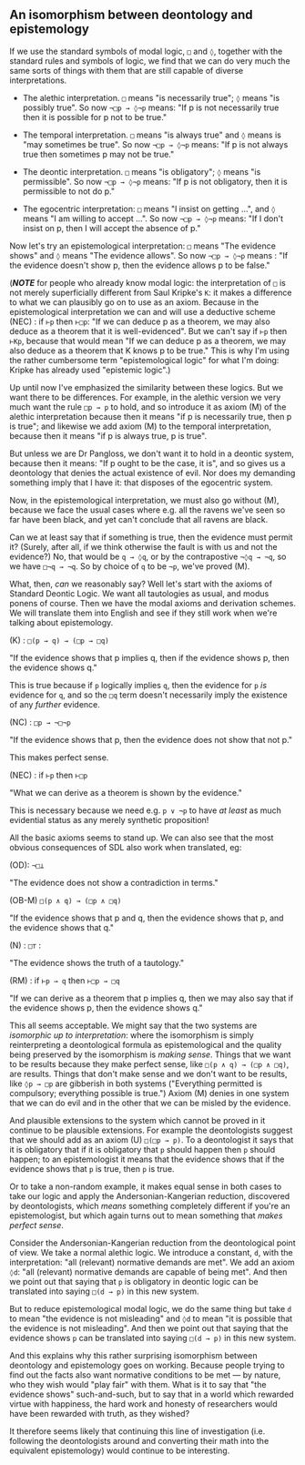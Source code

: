 ## An isomorphism between deontology and epistemology

If we use the standard symbols of modal logic, `□` and `◊`, together with the standard rules and symbols of logic, we find that we can do very much the same sorts of things with them that are still capable of diverse interpretations.

* The alethic interpretation. `□` means "is necessarily true"; `◊` means "is possibly true". So now `¬□p → ◊¬p` means: "If p is not necessarily true then it is possible for p not to be true."

* The temporal interpretation. `□` means "is always true" and `◊` means is "may sometimes be true". So now `¬□p → ◊¬p` means: "If p is not always true then sometimes p may not be true."

* The deontic interpretation. `□` means "is obligatory"; `◊` means "is permissible". So now `¬□p → ◊¬p` means: "If p is not obligatory, then it is permissible to not do p."

* The egocentric interpretation: `□` means "I insist on getting ...", and `◊` means "I am willing to accept ...". So now `¬□p → ◊¬p` means: "If I don't insist on p, then I will accept the absence of p."

Now let's try an epistemological interpretation: `□` means "The evidence shows" and `◊` means "The evidence allows". So now `¬□p → ◊¬p` means : "If the evidence doesn't show p, then the evidence allows p to be false."

(***NOTE*** for people who already know modal logic: the interpretation of `□` is not merely superficially different from Saul Kripke's `K`: it makes a difference to what we can plausibly go on to use as an axiom. Because in the epistemological interpretation we can and will use a deductive scheme (NEC) : if `⊢p` then `⊢□p`: "If we can deduce p as a theorem, we may also deduce as a theorem that it is well-evidenced". But we can't say if `⊢p` then `⊢Kp`, because that would mean "If we can deduce p as a theorem, we may also deduce as a theorem that K knows p to be true." This is why I'm using the rather cumbersome term "epistemological logic" for what I'm doing: Kripke has already used "epistemic logic".)

Up until now I've emphasized the similarity between these logics. But we want there to be differences. For example, in the alethic version we very much want the rule `□p → p` to hold, and so introduce it as axiom (M) of the alethic interpretation because then it means "if p is necessarily true, then p is true"; and likewise we add axiom (M) to the temporal interpretation, because then it means "if p is always true, p is true".

But unless we are Dr Pangloss, we don't want it to hold in a deontic system, because then it means: "If p ought to be the case, it is", and so gives us a deontology that denies the actual existence of evil. Nor does my demanding something imply that I have it: that disposes of the egocentric system.

Now, in the epistemological interpretation, we must also go without (M), because we face the usual cases where e.g. all the ravens we've seen so far have been black, and yet can't conclude that all ravens are black.

Can we at least say that if something is true, then the evidence must permit it? (Surely, after all, if we think otherwise the fault is with us and not the evidence?) No, that would be `q → ◊q`, or by the contrapostive `¬◊q → ¬q`, so we have `□¬q → ¬q`. So by choice of `q` to be `¬p`, we've proved (M).

What, then, *can* we reasonably say? Well let's start with the axioms of Standard Deontic Logic. We want all tautologies as usual, and modus ponens of course. Then we have the modal axioms and derivation schemes. We will translate them into English and see if they still work when we're talking about epistemology.

(K) : `□(p → q) → (□p → □q)`

"If the evidence shows that p implies q, then if the evidence shows p, then the evidence shows q."

This is true because if `p` logically implies `q`, then the evidence for `p` *is* evidence for `q`, and so the `□q` term doesn't necessarily imply the existence of any *further* evidence.

(NC) : `□p → ¬□¬p`

"If the evidence shows that p, then the evidence does not show that not p."

This makes perfect sense.

(NEC) : if `⊢p` then `⊢□p` 

"What we can derive as a theorem is shown by the evidence."

This is necessary because we need e.g. `p ∨ ¬p` to have *at least* as much evidential status as any merely synthetic proposition!

All the basic axioms seems to stand up. We can also see that the most obvious consequences of SDL also work when translated, eg:

(OD): `¬□⊥` 

"The evidence does not show a contradiction in terms."

(OB-M) `□(p ∧ q) → (□p ∧ □q)`

"If the evidence shows that p and q, then the evidence shows that p, and the evidence shows that q."

(N) : `□⊤` :

"The evidence shows the truth of a tautology."

(RM) : if `⊢p → q` then `⊢□p → □q`

"If we can derive as a theorem that p implies q, then we may also say that if the evidence shows p, then the evidence shows q."

This all seems acceptable. We might say that the two systems are *isomorphic up to interpretation*: where the isomorphism is simply reinterpreting a deontological formula as epistemological and the quality being preserved by the isomorphism is *making sense*. Things that we want to be results because they make perfect sense, like `□(p ∧ q) → (□p ∧ □q)`, are results. Things that don't make sense and we don't want to be results, like `◊p → □p` are gibberish in both systems ("Everything permitted is compulsory; everything possible is true.") Axiom (M) denies in one system that we can do evil and in the other that we can be misled by the evidence.

And plausible extensions to the system which cannot be proved in it continue to be plausible extensions. For example the deontologists suggest that we should add as an axiom (U) `□(□p → p)`. To a deontologist it says that it is obligatory that if it is obligatory that `p` should happen then `p` should happen; to an epistemologist it means that the evidence shows that if the evidence shows that `p` is true, then `p` is true.

Or to take a non-random example, it makes equal sense in both cases to take our logic and apply the Andersonian-Kangerian reduction, discovered by deontologists, which *means* something completely different if you're an epistemologist, but which again turns out to mean something that *makes perfect sense*.

Consider the Andersonian-Kangerian reduction from the deontological point of view. We take a normal alethic logic. We introduce a constant, `d`, with the interpretation: "all (relevant) normative demands are met". We add an axiom `◊d`: "all (relevant) normative demands are capable of being met". And then we point out that saying that `p` is obligatory in deontic logic can be translated into saying `□(d → p)` in this new system.

But to reduce epistemological modal logic, we do the same thing but take `d` to mean "the evidence is not misleading" and `◊d` to mean "it is possible that the evidence is not misleading". And then we point out that saying that the evidence shows `p` can be translated into saying `□(d → p)` in this new system.

And this explains why this rather surprising isomorphism between deontology and epistemology goes on working. Because people trying to find out the facts also want normative conditions to be met — by nature, who they wish would "play fair" with them. What is it to say that "the evidence shows" such-and-such, but to say that in a world which rewarded virtue with happiness, the hard work and honesty of researchers would have been rewarded with truth, as they wished?

It therefore seems likely that continuing this line of investigation (i.e. following the deontologists around and converting their math into the equivalent epistemology) would continue to be interesting.
